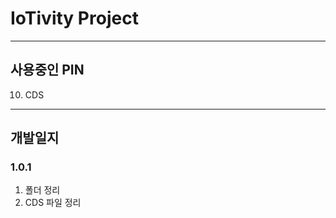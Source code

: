 # IoTivity Project

---------------------
## 사용중인 PIN
10. CDS


---------------------
## 개발일지

### 1.0.1
1. 폴더 정리
2. CDS 파일 정리
